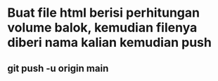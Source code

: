 # Buat file html berisi perhitungan volume balok, kemudian filenya diberi nama kalian kemudian push

## git push -u origin main
